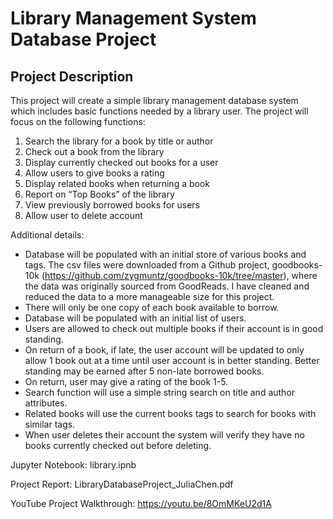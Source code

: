 # Library Management System Database Project

## Project Description

This project will create a simple library management database system which includes basic functions needed by a library user. The project will focus on the following functions:

1. Search the library for a book by title or author
2. Check out a book from the library
3. Display currently checked out books for a user
4. Allow users to give books a rating
5. Display related books when returning a book
6. Report on “Top Books” of the library
7. View previously borrowed books for users
8. Allow user to delete account

Additional details:

- Database will be populated with an initial store of various books and tags. The csv files were downloaded from a Github project, goodbooks-10k (https://github.com/zygmuntz/goodbooks-10k/tree/master), where the data was originally sourced from GoodReads. I have cleaned and reduced the data to a more manageable size for this project.
- There will only be one copy of each book available to borrow.
- Database will be populated with an initial list of users.
- Users are allowed to check out multiple books if their account is in good standing.
- On return of a book, if late, the user account will be updated to only allow 1 book out at a time until user account is in better standing. Better standing may be earned after 5 non-late borrowed books.
- On return, user may give a rating of the book 1-5.
- Search function will use a simple string search on title and author attributes.
- Related books will use the current books tags to search for books with similar tags.
- When user deletes their account the system will verify they have no books currently checked out before deleting.

Jupyter Notebook: library.ipnb

Project Report: LibraryDatabaseProject_JuliaChen.pdf

YouTube Project Walkthrough: https://youtu.be/8OmMKeU2d1A
